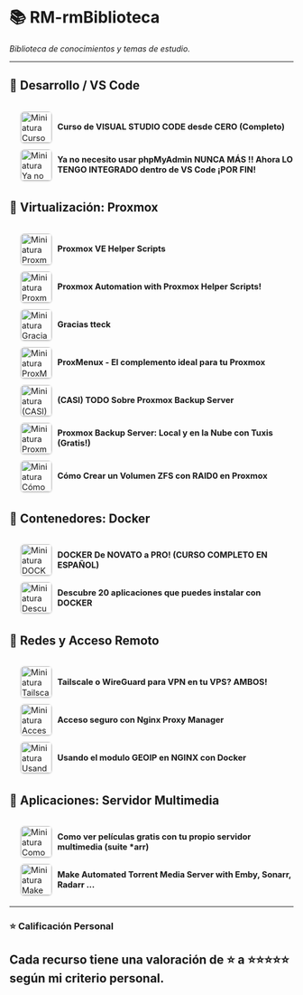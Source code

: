 # 📚 RM-rmBiblioteca
*Biblioteca de conocimientos y temas de estudio.*

---


## 📂 Desarrollo / VS Code
<div style="padding-left:20px;padding-top:10px;">
<details>
  <summary style="font-size:1.05em; padding:6px 0; cursor:pointer; display:flex; align-items:center;">
    <img src="https://i.ytimg.com/vi/TbzrOz8HbFM/mqdefault.jpg" alt="Miniatura Curso de VISUAL STUDIO CODE desde CERO (Completo)" width="55" style="margin-right:10px; border-radius:6px; box-shadow:0 1px 3px rgba(0,0,0,0.25);">
    <span><strong>Curso de VISUAL STUDIO CODE desde CERO (Completo)</strong></span>
  </summary>
  <div style="padding:15px; margin:10px 0 15px 10px; border-left:3px solid #4CAF50; border-radius:8px; box-shadow:0 2px 5px rgba(0,0,0,0.08); overflow:hidden; background-color:#fdfdfd; color:#000;">
    <a href="https://www.youtube.com/watch?v=TbzrOz8HbFM" target="_blank"><img src="https://i.ytimg.com/vi/TbzrOz8HbFM/mqdefault.jpg" alt="Imagen Curso de VISUAL STUDIO CODE desde CERO (Completo)" width="180" style="float:right; margin-left:15px; border-radius:8px; box-shadow:0 2px 6px rgba(0,0,0,0.15);"></a>
    <a href="https://www.youtube.com/@SoyDalto" target="_blank" style="display:block; margin-top:10px; color:#1976d2; text-decoration:none;">Soy Dalto</a>
    <p style="font-style:normal; color:inherit;">MENU DEL CURSO DE VISUAL STUDIO CODE  
0:00:00 - Introducción  
0:01:22 - Entendiendo VS Code  
0:08:09 - Descarga y configuración  
0:14:12 - Interfaz de VS Code  
0:21:29 - Explorer  
0:33:41 - Search  
0:43:02 - Source Control (git)  
0:51:50 - Run and Debug (debugger)  
1:00:20 - Extensions  
1:11:48 - User Settings  
1:26:34 - Atajos de teclado (shortcuts)  
1:39:01 - Snippets  
1:49:07 - Emmet  
2:07:37 - Pair Programming (copilot)  
2:17:20 - Cierre del curso  </p>
    <p><strong>Calificación:</strong> ★★★★★</p>
    <p style="font-style:normal; color:inherit;">💭 Comentario pendiente.</p>
  </div>
</details>

<details>
  <summary style="font-size:1.05em; padding:6px 0; cursor:pointer; display:flex; align-items:center;">
    <img src="https://i.ytimg.com/vi/SB7_z25DdaY/mqdefault.jpg" alt="Miniatura Ya no necesito usar phpMyAdmin NUNCA MÁS !! Ahora LO TENGO INTEGRADO dentro de VS Code ¡POR FIN!" width="55" style="margin-right:10px; border-radius:6px; box-shadow:0 1px 3px rgba(0,0,0,0.25);">
    <span><strong>Ya no necesito usar phpMyAdmin NUNCA MÁS !! Ahora LO TENGO INTEGRADO dentro de VS Code ¡POR FIN!</strong></span>
  </summary>
  <div style="padding:15px; margin:10px 0 15px 10px; border-left:3px solid #4CAF50; border-radius:8px; box-shadow:0 2px 5px rgba(0,0,0,0.08); overflow:hidden; background-color:#fdfdfd; color:#000;">
    <a href="https://www.youtube.com/watch?v=SB7_z25DdaY" target="_blank"><img src="https://i.ytimg.com/vi/SB7_z25DdaY/mqdefault.jpg" alt="Imagen Ya no necesito usar phpMyAdmin NUNCA MÁS !! Ahora LO TENGO INTEGRADO dentro de VS Code ¡POR FIN!" width="180" style="float:right; margin-left:15px; border-radius:8px; box-shadow:0 2px 6px rgba(0,0,0,0.15);"></a>
    <a href="https://www.youtube.com/@VictorRoblesWEB" target="_blank" style="display:block; margin-top:10px; color:#1976d2; text-decoration:none;">Victor Robles WEB</a>
    <p style="font-style:normal; color:inherit;">Cómo integrar la administración MySQL directamente en VS Code, sin necesidad de usar phpMyAdmin.</p>
    <p><strong>Calificación:</strong> ★★★★★</p>
    <p style="font-style:normal; color:inherit;">💭 Comentario pendiente.</p>
  </div>
</details>

</div>

## 📂 Virtualización: Proxmox
<div style="padding-left:20px;padding-top:10px;">
<details>
  <summary style="font-size:1.05em; padding:6px 0; cursor:pointer; display:flex; align-items:center;">
    <img src="https://i.ytimg.com/vi/gRVSbqXejtk/mqdefault.jpg" alt="Miniatura Proxmox VE Helper Scripts" width="55" style="margin-right:10px; border-radius:6px; box-shadow:0 1px 3px rgba(0,0,0,0.25);">
    <span><strong>Proxmox VE Helper Scripts</strong></span>
  </summary>
  <div style="padding:15px; margin:10px 0 15px 10px; border-left:3px solid #4CAF50; border-radius:8px; box-shadow:0 2px 5px rgba(0,0,0,0.08); overflow:hidden; background-color:#fdfdfd; color:#000;">
    <a href="https://www.youtube.com/watch?v=gRVSbqXejtk" target="_blank"><img src="https://i.ytimg.com/vi/gRVSbqXejtk/mqdefault.jpg" alt="Imagen Proxmox VE Helper Scripts" width="180" style="float:right; margin-left:15px; border-radius:8px; box-shadow:0 2px 6px rgba(0,0,0,0.15);"></a>
    <a href="https://www.youtube.com/@TechnoTim" target="_blank" style="display:block; margin-top:10px; color:#1976d2; text-decoration:none;">Techno Tim</a>
    <p style="font-style:normal; color:inherit;">Introducción a Proxmox VE Helper-Scripts y cómo automatizar tareas y desplegar contenedores con un solo comando.</p>
    <p><strong>Calificación:</strong> ★★★★★</p>
    <p style="font-style:normal; color:inherit;">💭 Comentario pendiente.</p>
  </div>
</details>

<details>
  <summary style="font-size:1.05em; padding:6px 0; cursor:pointer; display:flex; align-items:center;">
    <img src="https://i.ytimg.com/vi/kcpu4z5eSEU/mqdefault.jpg" alt="Miniatura Proxmox Automation with Proxmox Helper Scripts!" width="55" style="margin-right:10px; border-radius:6px; box-shadow:0 1px 3px rgba(0,0,0,0.25);">
    <span><strong>Proxmox Automation with Proxmox Helper Scripts!</strong></span>
  </summary>
  <div style="padding:15px; margin:10px 0 15px 10px; border-left:3px solid #4CAF50; border-radius:8px; box-shadow:0 2px 5px rgba(0,0,0,0.08); overflow:hidden; background-color:#fdfdfd; color:#000;">
    <a href="https://www.youtube.com/watch?v=kcpu4z5eSEU" target="_blank"><img src="https://i.ytimg.com/vi/kcpu4z5eSEU/mqdefault.jpg" alt="Imagen Proxmox Automation with Proxmox Helper Scripts!" width="180" style="float:right; margin-left:15px; border-radius:8px; box-shadow:0 2px 6px rgba(0,0,0,0.15);"></a>
    <a href="https://www.youtube.com/@TechnoTim" target="_blank" style="display:block; margin-top:10px; color:#1976d2; text-decoration:none;">Techno Tim</a>
    <p style="font-style:normal; color:inherit;">Automatiza Proxmox con los Helper-Scripts: ajustes de posinstalación, despliegue de contenedores LXC y servicios comunes.</p>
    <p><strong>Calificación:</strong> ★★★★★</p>
    <p style="font-style:normal; color:inherit;">💭 Comentario pendiente.</p>
  </div>
</details>

<details>
  <summary style="font-size:1.05em; padding:6px 0; cursor:pointer; display:flex; align-items:center;">
    <img src="https://i.ytimg.com/vi/N6T_LnCxL9g/mqdefault.jpg" alt="Miniatura Gracias tteck" width="55" style="margin-right:10px; border-radius:6px; box-shadow:0 1px 3px rgba(0,0,0,0.25);">
    <span><strong>Gracias tteck</strong></span>
  </summary>
  <div style="padding:15px; margin:10px 0 15px 10px; border-left:3px solid #4CAF50; border-radius:8px; box-shadow:0 2px 5px rgba(0,0,0,0.08); overflow:hidden; background-color:#fdfdfd; color:#000;">
    <a href="https://www.youtube.com/watch?v=N6T_LnCxL9g" target="_blank"><img src="https://i.ytimg.com/vi/N6T_LnCxL9g/mqdefault.jpg" alt="Imagen Gracias tteck" width="180" style="float:right; margin-left:15px; border-radius:8px; box-shadow:0 2px 6px rgba(0,0,0,0.15);"></a>
    <a href="https://www.youtube.com/@JonatanCastro" target="_blank" style="display:block; margin-top:10px; color:#1976d2; text-decoration:none;">Jonatan Castro</a>
    <p style="font-style:normal; color:inherit;">Homenaje y agradecimiento a tteck, creador de los Proxmox VE Helper-Scripts, destacando su impacto en la comunidad.</p>
    <p><strong>Calificación:</strong> ★★★★★</p>
    <p style="font-style:normal; color:inherit;">💭 Comentario pendiente.</p>
  </div>
</details>

<details>
  <summary style="font-size:1.05em; padding:6px 0; cursor:pointer; display:flex; align-items:center;">
    <img src="https://i.ytimg.com/vi/WtvcaK5lUZA/mqdefault.jpg" alt="Miniatura ProxMenux - El complemento ideal para tu Proxmox" width="55" style="margin-right:10px; border-radius:6px; box-shadow:0 1px 3px rgba(0,0,0,0.25);">
    <span><strong>ProxMenux - El complemento ideal para tu Proxmox</strong></span>
  </summary>
  <div style="padding:15px; margin:10px 0 15px 10px; border-left:3px solid #4CAF50; border-radius:8px; box-shadow:0 2px 5px rgba(0,0,0,0.08); overflow:hidden; background-color:#fdfdfd; color:#000;">
    <a href="https://www.youtube.com/watch?v=WtvcaK5lUZA" target="_blank"><img src="https://i.ytimg.com/vi/WtvcaK5lUZA/mqdefault.jpg" alt="Imagen ProxMenux - El complemento ideal para tu Proxmox" width="180" style="float:right; margin-left:15px; border-radius:8px; box-shadow:0 2px 6px rgba(0,0,0,0.15);"></a>
    <a href="https://www.youtube.com/@JonatanCastro" target="_blank" style="display:block; margin-top:10px; color:#1976d2; text-decoration:none;">Jonatan Castro</a>
    <p style="font-style:normal; color:inherit;">Presenta ProxMenux: un menú interactivo para administrar Proxmox VE y simplificar tareas de posinstalación y mantenimiento.</p>
    <p><strong>Calificación:</strong> ★★★</p>
    <p style="font-style:normal; color:inherit;">💭 Comentario pendiente.</p>
  </div>
</details>

<details>
  <summary style="font-size:1.05em; padding:6px 0; cursor:pointer; display:flex; align-items:center;">
    <img src="https://i.ytimg.com/vi/sws3iNGKsXs/mqdefault.jpg" alt="Miniatura (CASI) TODO Sobre Proxmox Backup Server" width="55" style="margin-right:10px; border-radius:6px; box-shadow:0 1px 3px rgba(0,0,0,0.25);">
    <span><strong>(CASI) TODO Sobre Proxmox Backup Server</strong></span>
  </summary>
  <div style="padding:15px; margin:10px 0 15px 10px; border-left:3px solid #4CAF50; border-radius:8px; box-shadow:0 2px 5px rgba(0,0,0,0.08); overflow:hidden; background-color:#fdfdfd; color:#000;">
    <a href="https://www.youtube.com/watch?v=sws3iNGKsXs" target="_blank"><img src="https://i.ytimg.com/vi/sws3iNGKsXs/mqdefault.jpg" alt="Imagen (CASI) TODO Sobre Proxmox Backup Server" width="180" style="float:right; margin-left:15px; border-radius:8px; box-shadow:0 2px 6px rgba(0,0,0,0.15);"></a>
    <a href="https://www.youtube.com/@JonatanCastro" target="_blank" style="display:block; margin-top:10px; color:#1976d2; text-decoration:none;">Jonatan Castro</a>
    <p style="font-style:normal; color:inherit;">Guía integral de PBS: instalación y configuración, creación de usuarios, sincronizaciones remotas, restauración y consejos prácticos.</p>
    <p><strong>Calificación:</strong> ★★★★</p>
    <p style="font-style:normal; color:inherit;">💭 Comentario pendiente.</p>
  </div>
</details>

<details>
  <summary style="font-size:1.05em; padding:6px 0; cursor:pointer; display:flex; align-items:center;">
    <img src="https://i.ytimg.com/vi/lYdoCKGyqFc/mqdefault.jpg" alt="Miniatura Proxmox Backup Server: Local y en la Nube con Tuxis (Gratis!)" width="55" style="margin-right:10px; border-radius:6px; box-shadow:0 1px 3px rgba(0,0,0,0.25);">
    <span><strong>Proxmox Backup Server: Local y en la Nube con Tuxis (Gratis!)</strong></span>
  </summary>
  <div style="padding:15px; margin:10px 0 15px 10px; border-left:3px solid #4CAF50; border-radius:8px; box-shadow:0 2px 5px rgba(0,0,0,0.08); overflow:hidden; background-color:#fdfdfd; color:#000;">
    <a href="https://www.youtube.com/watch?v=lYdoCKGyqFc" target="_blank"><img src="https://i.ytimg.com/vi/lYdoCKGyqFc/mqdefault.jpg" alt="Imagen Proxmox Backup Server: Local y en la Nube con Tuxis (Gratis!)" width="180" style="float:right; margin-left:15px; border-radius:8px; box-shadow:0 2px 6px rgba(0,0,0,0.15);"></a>
    <a href="https://www.youtube.com/@JonatanCastro" target="_blank" style="display:block; margin-top:10px; color:#1976d2; text-decoration:none;">Jonatan Castro</a>
    <p style="font-style:normal; color:inherit;">Configura PBS en local y en la nube con almacenamiento remoto de Tuxis (plan gratuito).</p>
    <p><strong>Calificación:</strong> ★★★★</p>
    <p style="font-style:normal; color:inherit;">💭 Comentario pendiente.</p>
  </div>
</details>

<details>
  <summary style="font-size:1.05em; padding:6px 0; cursor:pointer; display:flex; align-items:center;">
    <img src="https://i.ytimg.com/vi/pkwL2iuw9po/mqdefault.jpg" alt="Miniatura Cómo Crear un Volumen ZFS con RAID0 en Proxmox" width="55" style="margin-right:10px; border-radius:6px; box-shadow:0 1px 3px rgba(0,0,0,0.25);">
    <span><strong>Cómo Crear un Volumen ZFS con RAID0 en Proxmox</strong></span>
  </summary>
  <div style="padding:15px; margin:10px 0 15px 10px; border-left:3px solid #4CAF50; border-radius:8px; box-shadow:0 2px 5px rgba(0,0,0,0.08); overflow:hidden; background-color:#fdfdfd; color:#000;">
    <a href="https://www.youtube.com/watch?v=pkwL2iuw9po" target="_blank"><img src="https://i.ytimg.com/vi/pkwL2iuw9po/mqdefault.jpg" alt="Imagen Cómo Crear un Volumen ZFS con RAID0 en Proxmox" width="180" style="float:right; margin-left:15px; border-radius:8px; box-shadow:0 2px 6px rgba(0,0,0,0.15);"></a>
    <a href="https://www.youtube.com/@JonatanCastro" target="_blank" style="display:block; margin-top:10px; color:#1976d2; text-decoration:none;">Jonatan Castro</a>
    <p style="font-style:normal; color:inherit;">Paso a paso para crear un pool ZFS en RAID0, repasando datasets/zvols y consideraciones de rendimiento.</p>
    <p><strong>Calificación:</strong> ★★★★</p>
    <p style="font-style:normal; color:inherit;">💭 Comentario pendiente.</p>
  </div>
</details>

</div>

## 📂 Contenedores: Docker
<div style="padding-left:20px;padding-top:10px;">
<details>
  <summary style="font-size:1.05em; padding:6px 0; cursor:pointer; display:flex; align-items:center;">
    <img src="https://i.ytimg.com/vi/CV_Uf3Dq-EU/mqdefault.jpg" alt="Miniatura DOCKER De NOVATO a PRO! (CURSO COMPLETO EN ESPAÑOL)" width="55" style="margin-right:10px; border-radius:6px; box-shadow:0 1px 3px rgba(0,0,0,0.25);">
    <span><strong>DOCKER De NOVATO a PRO! (CURSO COMPLETO EN ESPAÑOL)</strong></span>
  </summary>
  <div style="padding:15px; margin:10px 0 15px 10px; border-left:3px solid #4CAF50; border-radius:8px; box-shadow:0 2px 5px rgba(0,0,0,0.08); overflow:hidden; background-color:#fdfdfd; color:#000;">
    <a href="https://www.youtube.com/watch?v=CV_Uf3Dq-EU" target="_blank"><img src="https://i.ytimg.com/vi/CV_Uf3Dq-EU/mqdefault.jpg" alt="Imagen DOCKER De NOVATO a PRO! (CURSO COMPLETO EN ESPAÑOL)" width="180" style="float:right; margin-left:15px; border-radius:8px; box-shadow:0 2px 6px rgba(0,0,0,0.15);"></a>
    <a href="https://www.youtube.com/@pablokbs" target="_blank" style="display:block; margin-top:10px; color:#1976d2; text-decoration:none;">Pelado Nerd</a>
    <p style="font-style:normal; color:inherit;">Curso completo: instalación, imágenes y contenedores, volúmenes, redes, Dockerfile y Docker Compose.</p>
    <p><strong>Calificación:</strong> ★★★★★</p>
    <p style="font-style:normal; color:inherit;">💭 Comentario pendiente.</p>
  </div>
</details>

<details>
  <summary style="font-size:1.05em; padding:6px 0; cursor:pointer; display:flex; align-items:center;">
    <img src="https://i.ytimg.com/vi/gqpJ7RE02Ao/mqdefault.jpg" alt="Miniatura Descubre 20 aplicaciones que puedes instalar con DOCKER" width="55" style="margin-right:10px; border-radius:6px; box-shadow:0 1px 3px rgba(0,0,0,0.25);">
    <span><strong>Descubre 20 aplicaciones que puedes instalar con DOCKER</strong></span>
  </summary>
  <div style="padding:15px; margin:10px 0 15px 10px; border-left:3px solid #4CAF50; border-radius:8px; box-shadow:0 2px 5px rgba(0,0,0,0.08); overflow:hidden; background-color:#fdfdfd; color:#000;">
    <a href="https://www.youtube.com/watch?v=gqpJ7RE02Ao" target="_blank"><img src="https://i.ytimg.com/vi/gqpJ7RE02Ao/mqdefault.jpg" alt="Imagen Descubre 20 aplicaciones que puedes instalar con DOCKER" width="180" style="float:right; margin-left:15px; border-radius:8px; box-shadow:0 2px 6px rgba(0,0,0,0.15);"></a>
    <a href="https://www.youtube.com/@DomoticaFacilconJota" target="_blank" style="display:block; margin-top:10px; color:#1976d2; text-decoration:none;">Domótica Fácil con Jota</a>
    <p style="font-style:normal; color:inherit;">Lista de 20 aplicaciones que puedes instalar usando Docker, más allá de la domótica.</p>
    <p><strong>Calificación:</strong> ★★★★</p>
    <p style="font-style:normal; color:inherit;">💭 Comentario pendiente.</p>
  </div>
</details>

</div>

## 📂 Redes y Acceso Remoto
<div style="padding-left:20px;padding-top:10px;">
<details>
  <summary style="font-size:1.05em; padding:6px 0; cursor:pointer; display:flex; align-items:center;">
    <img src="https://i.ytimg.com/vi/cxHwVsgVKRA/mqdefault.jpg" alt="Miniatura Tailscale o WireGuard para VPN en tu VPS? AMBOS!" width="55" style="margin-right:10px; border-radius:6px; box-shadow:0 1px 3px rgba(0,0,0,0.25);">
    <span><strong>Tailscale o WireGuard para VPN en tu VPS? AMBOS!</strong></span>
  </summary>
  <div style="padding:15px; margin:10px 0 15px 10px; border-left:3px solid #4CAF50; border-radius:8px; box-shadow:0 2px 5px rgba(0,0,0,0.08); overflow:hidden; background-color:#fdfdfd; color:#000;">
    <a href="https://www.youtube.com/watch?v=cxHwVsgVKRA&list=PL5LXSDCW5qwaVdE4dTGAJAsELY96B_T5B&index=1" target="_blank"><img src="https://i.ytimg.com/vi/cxHwVsgVKRA/mqdefault.jpg" alt="Imagen Tailscale o WireGuard para VPN en tu VPS? AMBOS!" width="180" style="float:right; margin-left:15px; border-radius:8px; box-shadow:0 2px 6px rgba(0,0,0,0.15);"></a>
    <a href="https://www.youtube.com/@JonatanCastro" target="_blank" style="display:block; margin-top:10px; color:#1976d2; text-decoration:none;">Jonatan Castro</a>
    <p style="font-style:normal; color:inherit;">Comparativa y demo en un VPS: cuándo usar Tailscale o WireGuard y cómo combinarlos en un mismo servidor.</p>
    <p><strong>Calificación:</strong> ★★★★★</p>
    <p style="font-style:normal; color:inherit;">💭 Comentario pendiente.</p>
  </div>
</details>

<details>
  <summary style="font-size:1.05em; padding:6px 0; cursor:pointer; display:flex; align-items:center;">
    <img src="https://i.ytimg.com/vi/0ghEc_R6png/mqdefault.jpg" alt="Miniatura Acceso seguro con Nginx Proxy Manager" width="55" style="margin-right:10px; border-radius:6px; box-shadow:0 1px 3px rgba(0,0,0,0.25);">
    <span><strong>Acceso seguro con Nginx Proxy Manager</strong></span>
  </summary>
  <div style="padding:15px; margin:10px 0 15px 10px; border-left:3px solid #4CAF50; border-radius:8px; box-shadow:0 2px 5px rgba(0,0,0,0.08); overflow:hidden; background-color:#fdfdfd; color:#000;">
    <a href="https://www.youtube.com/watch?v=0ghEc_R6png" target="_blank"><img src="https://i.ytimg.com/vi/0ghEc_R6png/mqdefault.jpg" alt="Imagen Acceso seguro con Nginx Proxy Manager" width="180" style="float:right; margin-left:15px; border-radius:8px; box-shadow:0 2px 6px rgba(0,0,0,0.15);"></a>
    <a href="https://www.youtube.com/@JonatanCastro" target="_blank" style="display:block; margin-top:10px; color:#1976d2; text-decoration:none;">Jonatan Castro</a>
    <p style="font-style:normal; color:inherit;">Explica qué es un reverse proxy y cómo configurar Nginx Proxy Manager con certificados de Let's Encrypt.</p>
    <p><strong>Calificación:</strong> ★★★★★</p>
    <p style="font-style:normal; color:inherit;">💭 Comentario pendiente.</p>
  </div>
</details>

<details>
  <summary style="font-size:1.05em; padding:6px 0; cursor:pointer; display:flex; align-items:center;">
    <img src="https://i.ytimg.com/vi/ZpEfjsJamcU/mqdefault.jpg" alt="Miniatura Usando el modulo GEOIP en NGINX con Docker" width="55" style="margin-right:10px; border-radius:6px; box-shadow:0 1px 3px rgba(0,0,0,0.25);">
    <span><strong>Usando el modulo GEOIP en NGINX con Docker</strong></span>
  </summary>
  <div style="padding:15px; margin:10px 0 15px 10px; border-left:3px solid #4CAF50; border-radius:8px; box-shadow:0 2px 5px rgba(0,0,0,0.08); overflow:hidden; background-color:#fdfdfd; color:#000;">
    <a href="https://www.youtube.com/watch?v=ZpEfjsJamcU" target="_blank"><img src="https://i.ytimg.com/vi/ZpEfjsJamcU/mqdefault.jpg" alt="Imagen Usando el modulo GEOIP en NGINX con Docker" width="180" style="float:right; margin-left:15px; border-radius:8px; box-shadow:0 2px 6px rgba(0,0,0,0.15);"></a>
    <a href="https://www.youtube.com/@pablokbs" target="_blank" style="display:block; margin-top:10px; color:#1976d2; text-decoration:none;">Pelado Nerd</a>
    <p style="font-style:normal; color:inherit;">Uso del módulo GeoIP en Nginx dentro de Docker para redirigir por país a sitios o páginas diferentes.</p>
    <p><strong>Calificación:</strong> ★★★★</p>
    <p style="font-style:normal; color:inherit;">💭 Comentario pendiente.</p>
  </div>
</details>

</div>

## 📂 Aplicaciones: Servidor Multimedia
<div style="padding-left:20px;padding-top:10px;">
<details>
  <summary style="font-size:1.05em; padding:6px 0; cursor:pointer; display:flex; align-items:center;">
    <img src="https://i.ytimg.com/vi/t1RWOydFWy8/mqdefault.jpg" alt="Miniatura Como ver películas gratis con tu propio servidor multimedia (suite *arr)" width="55" style="margin-right:10px; border-radius:6px; box-shadow:0 1px 3px rgba(0,0,0,0.25);">
    <span><strong>Como ver películas gratis con tu propio servidor multimedia (suite *arr)</strong></span>
  </summary>
  <div style="padding:15px; margin:10px 0 15px 10px; border-left:3px solid #4CAF50; border-radius:8px; box-shadow:0 2px 5px rgba(0,0,0,0.08); overflow:hidden; background-color:#fdfdfd; color:#000;">
    <a href="https://www.youtube.com/watch?v=t1RWOydFWy8" target="_blank"><img src="https://i.ytimg.com/vi/t1RWOydFWy8/mqdefault.jpg" alt="Imagen Como ver películas gratis con tu propio servidor multimedia (suite *arr)" width="180" style="float:right; margin-left:15px; border-radius:8px; box-shadow:0 2px 6px rgba(0,0,0,0.15);"></a>
    <a href="https://www.youtube.com/@JonatanCastro" target="_blank" style="display:block; margin-top:10px; color:#1976d2; text-decoration:none;">Jonatan Castro</a>
    <p style="font-style:normal; color:inherit;">Configuración de la suite *Arr (Radarr/Sonarr/Prowlarr) con qBittorrent y un servidor multimedia (Jellyfin o Plex) para automatizar descargas.</p>
    <p><strong>Calificación:</strong> ★★★★★</p>
    <p style="font-style:normal; color:inherit;">💭 Comentario pendiente.</p>
  </div>
</details>

<details>
  <summary style="font-size:1.05em; padding:6px 0; cursor:pointer; display:flex; align-items:center;">
    <img src="https://i.ytimg.com/vi/LD8-Qr3B2-o/mqdefault.jpg" alt="Miniatura Make Automated Torrent Media Server with Emby, Sonarr, Radarr ..." width="55" style="margin-right:10px; border-radius:6px; box-shadow:0 1px 3px rgba(0,0,0,0.25);">
    <span><strong>Make Automated Torrent Media Server with Emby, Sonarr, Radarr ...</strong></span>
  </summary>
  <div style="padding:15px; margin:10px 0 15px 10px; border-left:3px solid #4CAF50; border-radius:8px; box-shadow:0 2px 5px rgba(0,0,0,0.08); overflow:hidden; background-color:#fdfdfd; color:#000;">
    <a href="https://www.youtube.com/watch?v=LD8-Qr3B2-o" target="_blank"><img src="https://i.ytimg.com/vi/LD8-Qr3B2-o/mqdefault.jpg" alt="Imagen Make Automated Torrent Media Server with Emby, Sonarr, Radarr ..." width="180" style="float:right; margin-left:15px; border-radius:8px; box-shadow:0 2px 6px rgba(0,0,0,0.15);"></a>
    <span style="display:block; margin-top:10px; color:#1976d2;">Tom Spark's Reviews</span>
    <p style="font-style:normal; color:inherit;">Guía para montar un servidor multimedia automatizado usando Emby, Sonarr, Radarr, Prowlarr y qBittorrent en Windows.</p>
    <p><strong>Calificación:</strong> ★★</p>
    <p style="font-style:normal; color:inherit;">💭 Solo le dejo 2 estrellas porque no me gustó que casi todo es de pago y para Windows.</p>
  </div>
</details>

</div>

---
### ⭐ Calificación Personal
Cada recurso tiene una valoración de ⭐ a ⭐⭐⭐⭐⭐ según mi criterio personal.
---

